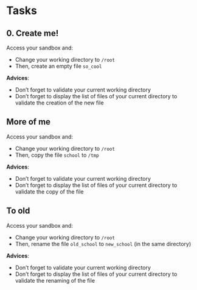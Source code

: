 # Tasks
## 0. Create me!
Access your sandbox and:
- Change your working directory to `/root`
- Then, create an empty file `so_cool`

**Advices**:
- Don’t forget to validate your current working directory
- Don’t forget to display the list of files of your current directory to validate the creation of the new file


## More of me
Access your sandbox and:
- Change your working directory to `/root`
- Then, copy the file `school` to `/tmp`

**Advices**:
- Don’t forget to validate your current working directory
- Don’t forget to display the list of files of your current directory to validate the copy of the file


## To old
Access your sandbox and:
- Change your working directory to `/root`
- Then, rename the file `old_school` to `new_school` (in the same directory)

**Advices**:
- Don’t forget to validate your current working directory
- Don’t forget to display the list of files of your current directory to validate the renaming of the file
